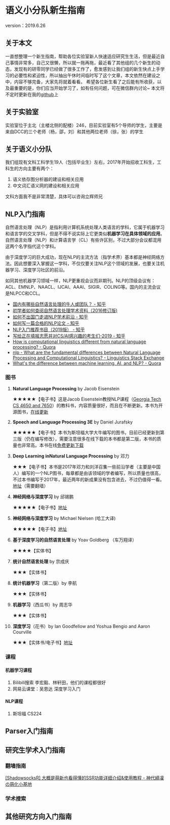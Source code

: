 # 语义小分队新生指南 
version：2019.6.26
## 关于本文
一直想整理一个新生指南，帮助各位实验室新人快速适应研究生生活，但是最近自己事情非常多，自己又很懒，所以就一拖再拖，最近看了其他组的几个新生的动态，发现有的研零同学已经做了很多工作了，愈发感到让我们组的新生快点上手学习的必要性和紧迫性，所以抽出午休时间临时写了这个文章，本文依然在建设之中，内容不够完备，大家先将就着看看。
希望各位新生看了之后能有所收获，以及最重要的是，你们应当开始学习了，如有任何问题，可在微信群内讨论~
本文将不定时更新在我的[github](https://github.com/LiangsLi/MyNotes/blob/master/Freshman_Tutorials.md)上
## 关于实验室
实验室位于主北（主楼北侧的配楼）246，目前实验室有5个导师的学生，主要是来自DCC的三个老师（杨，邵，刘）和其他两位老师（徐，张）的学生
## 关于语义小分队
我们组现有文科工科学生19人（包括毕业生）左右，2017年开始招收工科生，工科生的方向主要有两个：
  1. 语义依存图分析器的建设和相关应用
  2. 中文词汇语义网的建设和相关应用

文科方面我不是非常清楚，具体可以咨询立辉师兄
## NLP入门指南
自然语言处理（NLP）是指利用计算机系统处理人类语言的学科，它属于机器学习和语言学的交叉学科，但是不得不说实际上它更类似**机器学习在具体领域的应用**。自然语言处理（NLP）和计算语言学（CL）有些许区别，不过大部分会议都混用这两个名字指代这个学科。

由于深度学习的巨大成功，现在NLP的主流方法（指学术界）基本都是神经网络方法。因此想要深入掌握这一学科，不仅仅要关注NLP这个领域的发展，也要关注机器学习、深度学习社区的前沿。

如同其他机器学习领域一样，NLP更重视会议而非期刊。NLP的顶级会议有：ACL、EMNLP、NAACL、IJCAI、AAAI、SIGIR、COLING等。国内的主流会议是NLPCC和CCL。

- [国内有哪些自然语言处理的牛人或团队？ - 知乎](https://www.zhihu.com/question/24366306)
- [初学者如何查阅自然语言处理学术资料（2016修订版)](https://zhuanlan.zhihu.com/p/23636267)
- [如何不出国门走进NLP学术前沿 - 知乎](https://zhuanlan.zhihu.com/p/35380020)
- [如何写一篇合格的NLP论文 - 知乎](https://zhuanlan.zhihu.com/p/58752815)
- [NLP入门推荐书目（2019版） - 知乎](https://zhuanlan.zhihu.com/p/58874484)
- [写给正在填报志愿并对CS/AI感兴趣的考生们-2019 - 知乎](https://zhuanlan.zhihu.com/p/68474477)
- [How is computational linguistics different from natural language processing? - Quora](https://www.quora.com/How-is-computational-linguistics-different-from-natural-language-processing)
- [nlp - What are the fundamental differences between Natural Language Processing and Computational Linguistics? - Linguistics Stack Exchange](https://linguistics.stackexchange.com/questions/1802/what-are-the-fundamental-differences-between-natural-language-processing-and-com)
- [What's the difference between machine learning, AI, and NLP? - Quora](https://www.quora.com/Whats-the-difference-between-machine-learning-AI-and-NLP)
### 图书
1. **Natural Language Processing** by Jacob Eisenstein

	★★★★★【电子书】这是Jacob Eisenstein教授NLP课程（[Georgia Tech CS 4650 and 7650](https://github.com/jacobeisenstein/gt-nlp-class)）的教科书，内容质量很好，而且在不断更新。本书为开源图书，[在线更新](https://github.com/jacobeisenstein/gt-nlp-class/tree/master/notes)

2. **Speech and Language Processing 3E** by Daniel Jurafsky

 	★★★★★【电子书】本书为斯坦福大学大牛编写的图书，目前已经更新到第三版（仍在编写修改），需要注意很多在线下载的本书都是第二版，本书的质量也非常高。本书在线[免费更新下载](https://web.stanford.edu/~jurafsky/slp3/)

3. **Deep Learning inNatural Language Processing** by 邓力

 	★★★【电子书】本书是2017年邓力和刘洋召集一些前沿学者（主要是中国人）编写的一个NLP图书，每章都是由该领域的学者编写，所以质量也很高，不过本书编写于2017年，最近两年的新成果没有包含进去，不过仍值得一看。[地址](https://drive.google.com/file/d/1ySSs3OW4otDA8uzfXb3YAOqHr2RKKRb_/view?usp=sharing)（需要翻墙）

4. **神经网络与深度学习** by 邱锡鹏

 	★★★★★【电子书】[地址](https://nndl.github.io/)

5. **神经网络与深度学习** by Michael Nielsen (哈工大译)

 	★★★★★【电子书】[地址](https://hit-scir.gitbooks.io/neural-networks-and-deep-learning-zh_cn/content/)

6. **基于深度学习的自然语言处理** by Yoav Goldberg （车万翔译）

 	★★★★【实体书】

7. **统计自然语言处理** by 宗成庆

 	★★★【实体书】

8. **统计机器学习**（第二版）by 李航

 	★★★【实体书】

9. **机器学习**（西瓜书）by 周志华

 	★★★【实体书】

10. **深度学习**（花书）by Ian Goodfellow and Yoshua Bengio and Aaron Courville

 	★★★【实体书/电子书】[地址](https://www.deeplearningbook.org/)

### 课程
#### 机器学习课程
1. Bilibili搜索 李宏毅、林轩田，他们的课程都很好
2. 网易云课堂：吴恩达 深度学习入门 
#### NLP课程
1. 斯坦福 CS224
## Parser入门指南
## 研究生学术入门指南
### 翻墙指南
[[ShadowsocksR] 大概是萌新也看得懂的SSR功能详细介绍&使用教程 - 神代綺凜の萌化小基地](https://moe.best/tutorial/shadowsocksr.html)

### 学术搜索
## 其他研究方向入门指南